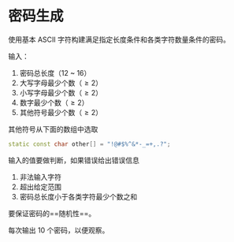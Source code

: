 # 密码生成

使用基本 ASCII 字符构建满足指定长度条件和各类字符数量条件的密码。

输入：

1. 密码总长度（12 ~ 16）
2. 大写字母最少个数（$\geq 2$）
3. 小写字母最少个数（$\geq 2$）
4. 数字最少个数（$\geq 2$）
5. 其他符号最少个数（$\geq 2$）

其他符号从下面的数组中选取

```cpp
static const char other[] = "!@#$%^&*-_=+,.?";
```

输入的值要做判断，如果错误给出错误信息

1. 非法输入字符
2. 超出给定范围
3. 密码总长度小于各类字符最少个数之和

要保证密码的==随机性==。

每次输出 10 个密码，以便观察。
